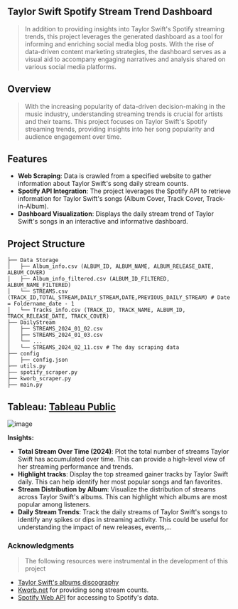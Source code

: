 ## Taylor Swift Spotify Stream Trend Dashboard
> In addition to providing insights into Taylor Swift's Spotify streaming trends, this project leverages the generated dashboard as a tool for informing and enriching social media blog posts. With the rise of data-driven content marketing strategies, the dashboard serves as a visual aid to accompany engaging narratives and analysis shared on various social media platforms.
## Overview
> With the increasing popularity of data-driven decision-making in the music industry, understanding streaming trends is crucial for artists and their teams. This project focuses on Taylor Swift's Spotify streaming trends, providing insights into her song popularity and audience engagement over time.
## Features
- **Web Scraping**: Data is crawled from a specified website to gather information about Taylor Swift's song daily stream counts.<br>
- **Spotify API Integration**: The project leverages the Spotify API to retrieve information for Taylor Swift's songs (Album Cover, Track Cover, Track-in-Album).<br>
- **Dashboard Visualization**: Displays the daily stream trend of Taylor Swift's songs in an interactive and informative dashboard.
## Project Structure
```
├── Data Storage
│   ├── Album_info.csv (ALBUM_ID, ALBUM_NAME, ALBUM_RELEASE_DATE, ALBUM_COVER)
│   ├── Album_info_filtered.csv (ALBUM_ID_FILTERED, ALBUM_NAME_FILTERED)
│   └── STREAMS.csv (TRACK_ID,TOTAL_STREAM,DAILY_STREAM,DATE,PREVIOUS_DAILY_STREAM) # Date = Foldername_date - 1
│   └── Tracks_info.csv (TRACK_ID, TRACK_NAME, ALBUM_ID, TRACK_RELEASE_DATE, TRACK_COVER)
├── DailyStream
│   ├── STREAMS_2024_01_02.csv
│   ├── STREAMS_2024_01_03.csv
│   └── ...
│   └── STREAMS_2024_02_11.csv # The day scraping data
├── config
│   ├── config.json
├── utils.py
├── spotify_scraper.py
├── kworb_scraper.py
├── main.py
```
## Tableau: [Tableau Public](https://public.tableau.com/app/profile/tedhwang007/viz/Book1_16957147109620/Streams)
![image](https://github.com/khoaht312/spotify-stats/assets/69152064/024a9251-ef08-49de-8b3d-9c4b1099a807)

**Insights:**
- **Total Stream Over Time (2024)**:  Plot the total number of streams Taylor Swift has accumulated over time. This can provide a high-level view of her streaming performance and trends.
- **Highlight tracks**: Display the top streamed gainer tracks by Taylor Swift daily. This can help identify her most popular songs and fan favorites.
- **Stream Distribution by Album**: Visualize the distribution of streams across Taylor Swift's albums. This can highlight which albums are most popular among listeners.
- **Daily Stream Trends**: Track the daily streams of Taylor Swift's songs to identify any spikes or dips in streaming activity. This could be useful for understanding the impact of new releases, events,...

### Acknowledgments
> The following resources were instrumental in the development of this project
- [Taylor Swift's albums discography](https://en.wikipedia.org/wiki/Taylor_Swift_albums_discography)
- [Kworb.net](https://kworb.net/) for providing song stream counts.
- [Spotify Web API](https://developer.spotify.com/documentation/web-api) for accessing to Spotify's data.
